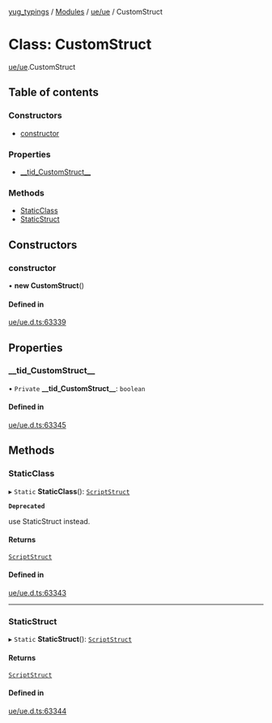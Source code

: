 [yug_typings](../README.md) / [Modules](../modules.md) / [ue/ue](../modules/ue_ue.md) / CustomStruct

# Class: CustomStruct

[ue/ue](../modules/ue_ue.md).CustomStruct

## Table of contents

### Constructors

- [constructor](ue_ue.CustomStruct.md#constructor)

### Properties

- [\_\_tid\_CustomStruct\_\_](ue_ue.CustomStruct.md#__tid_customstruct__)

### Methods

- [StaticClass](ue_ue.CustomStruct.md#staticclass)
- [StaticStruct](ue_ue.CustomStruct.md#staticstruct)

## Constructors

### constructor

• **new CustomStruct**()

#### Defined in

[ue/ue.d.ts:63339](https://github.com/YugMetaverse/yug_typings/blob/b7d9b19/ue/ue.d.ts#L63339)

## Properties

### \_\_tid\_CustomStruct\_\_

• `Private` **\_\_tid\_CustomStruct\_\_**: `boolean`

#### Defined in

[ue/ue.d.ts:63345](https://github.com/YugMetaverse/yug_typings/blob/b7d9b19/ue/ue.d.ts#L63345)

## Methods

### StaticClass

▸ `Static` **StaticClass**(): [`ScriptStruct`](ue_ue.ScriptStruct.md)

**`Deprecated`**

use StaticStruct instead.

#### Returns

[`ScriptStruct`](ue_ue.ScriptStruct.md)

#### Defined in

[ue/ue.d.ts:63343](https://github.com/YugMetaverse/yug_typings/blob/b7d9b19/ue/ue.d.ts#L63343)

___

### StaticStruct

▸ `Static` **StaticStruct**(): [`ScriptStruct`](ue_ue.ScriptStruct.md)

#### Returns

[`ScriptStruct`](ue_ue.ScriptStruct.md)

#### Defined in

[ue/ue.d.ts:63344](https://github.com/YugMetaverse/yug_typings/blob/b7d9b19/ue/ue.d.ts#L63344)
